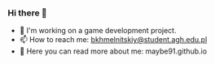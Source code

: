 ### Hi there 👋

- 🔭 I'm working on a game development project.
- 📫 How to reach me: bkhmelnitskiy@student.agh.edu.pl
- 💬 Here you can read more about me: maybe91.github.io
<!--
**maybe91/maybe91** is a ✨ _special_ ✨ repository because its `README.md` (this file) appears on your GitHub profile.

Here are some ideas to get you started:

- 🔭 I’m currently working on ...
- 🌱 I’m currently learning ...
- 👯 I’m looking to collaborate on ...
- 🤔 I’m looking for help with ...
- 💬 Ask me about ...
- 📫 How to reach me: ...
- 😄 Pronouns: ...
- ⚡ Fun fact: ...
-->
